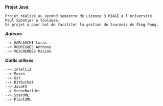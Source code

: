 **Projet Java**

	Projet réalisé au second semestre de Licence 3 MIAGE à l'université Paul Sabatier à Toulouse.
	Ce projet a pour but de faciliter la gestion de tournois de Ping Pong.

***Auteurs***

	--> GARLASCHI Lucas
	--> RODRIGUES Anthony
	--> VESCHEMBES Maxime

***Outils utilisés***

	--> IntelliJ
	--> Maven
	--> Git
	--> BitBucket
	--> JavaFX
	--> SceneBuilder
	--> StarUML
	--> PlantUML